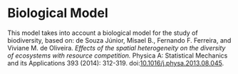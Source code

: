 # Biological Model

This model takes into account a biological model for the study of biodiversity, based on: de Souza Júnior, Misael B., Fernando F. Ferreira, and Viviane M. de Oliveira. *Effects of the spatial heterogeneity on the diversity of ecosystems with resource competition.* Physica A: Statistical Mechanics and its Applications 393 (2014): 312-319. doi:[10.1016/j.physa.2013.08.045](https://doi.org/10.1016/j.physa.2013.08.045).
